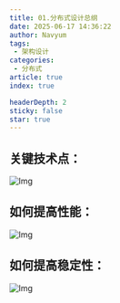 ```yaml
---
title: 01.分布式设计总纲
date: 2025-06-17 14:36:22
author: Navyum
tags: 
 - 架构设计
categories: 
 - 分布式
article: true
index: true

headerDepth: 2
sticky: false
star: true
---
```




## 关键技术点：
![Img](https://raw.staticdn.net/Navyum/imgbed/pic/IMG/9c7f9a9c5fefa9e7b316d71adb535ae0.png)

## 如何提高性能：
![Img](https://raw.staticdn.net/Navyum/imgbed/pic/IMG/f48aad6a9dc4e2f59cb9dea2b634cfc9.png)

## 如何提高稳定性：
![Img](https://raw.staticdn.net/Navyum/imgbed/pic/IMG/319761a96352e2cb0951e920fddca475.png)